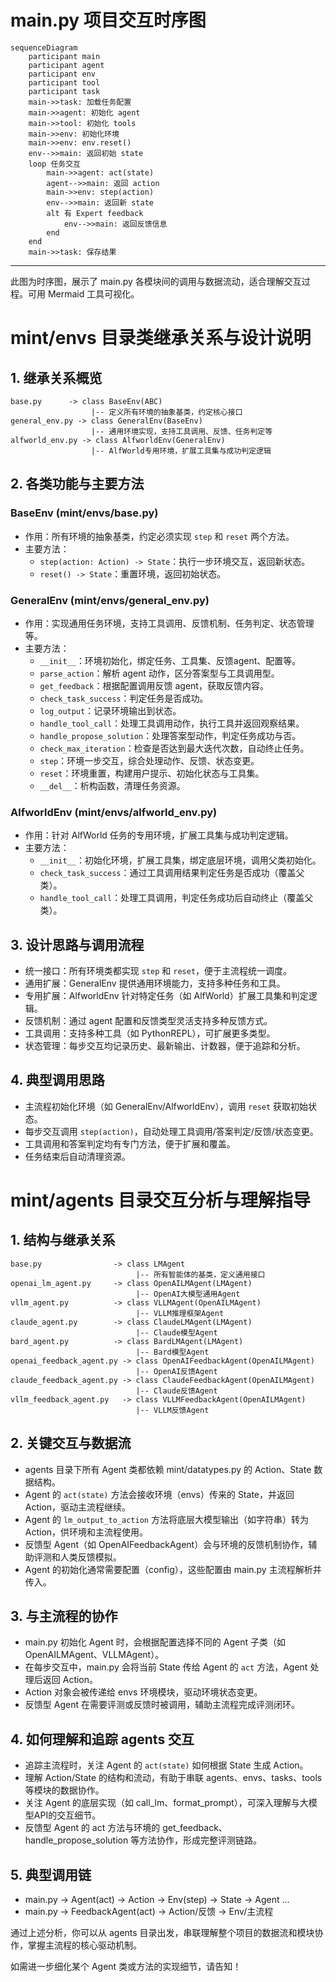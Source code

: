 # main.py 项目交互时序图

```mermaid
sequenceDiagram
    participant main
    participant agent
    participant env
    participant tool
    participant task
    main->>task: 加载任务配置
    main->>agent: 初始化 agent
    main->>tool: 初始化 tools
    main->>env: 初始化环境
    main->>env: env.reset()
    env-->>main: 返回初始 state
    loop 任务交互
        main->>agent: act(state)
        agent-->>main: 返回 action
        main->>env: step(action)
        env-->>main: 返回新 state
        alt 有 Expert feedback
            env-->>main: 返回反馈信息
        end
    end
    main->>task: 保存结果
```

---
此图为时序图，展示了 main.py 各模块间的调用与数据流动，适合理解交互过程。可用 Mermaid 工具可视化。


# mint/envs 目录类继承关系与设计说明

## 1. 继承关系概览
```
base.py      -> class BaseEnv(ABC)
                  |-- 定义所有环境的抽象基类，约定核心接口
general_env.py -> class GeneralEnv(BaseEnv)
                  |-- 通用环境实现，支持工具调用、反馈、任务判定等
alfworld_env.py -> class AlfworldEnv(GeneralEnv)
                  |-- AlfWorld专用环境，扩展工具集与成功判定逻辑
```

## 2. 各类功能与主要方法

### BaseEnv (mint/envs/base.py)
- 作用：所有环境的抽象基类，约定必须实现 `step` 和 `reset` 两个方法。
- 主要方法：
  - `step(action: Action) -> State`：执行一步环境交互，返回新状态。
  - `reset() -> State`：重置环境，返回初始状态。

### GeneralEnv (mint/envs/general_env.py)
- 作用：实现通用任务环境，支持工具调用、反馈机制、任务判定、状态管理等。
- 主要方法：
  - `__init__`：环境初始化，绑定任务、工具集、反馈agent、配置等。
  - `parse_action`：解析 agent 动作，区分答案型与工具调用型。
  - `get_feedback`：根据配置调用反馈 agent，获取反馈内容。
  - `check_task_success`：判定任务是否成功。
  - `log_output`：记录环境输出到状态。
  - `handle_tool_call`：处理工具调用动作，执行工具并返回观察结果。
  - `handle_propose_solution`：处理答案型动作，判定任务成功与否。
  - `check_max_iteration`：检查是否达到最大迭代次数，自动终止任务。
  - `step`：环境一步交互，综合处理动作、反馈、状态变更。
  - `reset`：环境重置，构建用户提示、初始化状态与工具集。
  - `__del__`：析构函数，清理任务资源。

### AlfworldEnv (mint/envs/alfworld_env.py)
- 作用：针对 AlfWorld 任务的专用环境，扩展工具集与成功判定逻辑。
- 主要方法：
  - `__init__`：初始化环境，扩展工具集，绑定底层环境，调用父类初始化。
  - `check_task_success`：通过工具调用结果判定任务是否成功（覆盖父类）。
  - `handle_tool_call`：处理工具调用，判定任务成功后自动终止（覆盖父类）。

## 3. 设计思路与调用流程
- 统一接口：所有环境类都实现 `step` 和 `reset`，便于主流程统一调度。
- 通用扩展：GeneralEnv 提供通用环境能力，支持多种任务和工具。
- 专用扩展：AlfworldEnv 针对特定任务（如 AlfWorld）扩展工具集和判定逻辑。
- 反馈机制：通过 agent 配置和反馈类型灵活支持多种反馈方式。
- 工具调用：支持多种工具（如 PythonREPL），可扩展更多类型。
- 状态管理：每步交互均记录历史、最新输出、计数器，便于追踪和分析。

## 4. 典型调用思路
- 主流程初始化环境（如 GeneralEnv/AlfworldEnv），调用 `reset` 获取初始状态。
- 每步交互调用 `step(action)`，自动处理工具调用/答案判定/反馈/状态变更。
- 工具调用和答案判定均有专门方法，便于扩展和覆盖。
- 任务结束后自动清理资源。



# mint/agents 目录交互分析与理解指导

## 1. 结构与继承关系
```
base.py                -> class LMAgent
                            |-- 所有智能体的基类，定义通用接口
openai_lm_agent.py     -> class OpenAILMAgent(LMAgent)
                            |-- OpenAI大模型通用Agent
vllm_agent.py          -> class VLLMAgent(OpenAILMAgent)
                            |-- VLLM推理框架Agent
claude_agent.py        -> class ClaudeLMAgent(LMAgent)
                            |-- Claude模型Agent
bard_agent.py          -> class BardLMAgent(LMAgent)
                            |-- Bard模型Agent
openai_feedback_agent.py -> class OpenAIFeedbackAgent(OpenAILMAgent)
                            |-- OpenAI反馈Agent
claude_feedback_agent.py -> class ClaudeFeedbackAgent(OpenAILMAgent)
                            |-- Claude反馈Agent
vllm_feedback_agent.py   -> class VLLMFeedbackAgent(OpenAILMAgent)
                            |-- VLLM反馈Agent
```

## 2. 关键交互与数据流
- agents 目录下所有 Agent 类都依赖 mint/datatypes.py 的 Action、State 数据结构。
- Agent 的 `act(state)` 方法会接收环境（envs）传来的 State，并返回 Action，驱动主流程继续。
- Agent 的 `lm_output_to_action` 方法将底层大模型输出（如字符串）转为 Action，供环境和主流程使用。
- 反馈型 Agent（如 OpenAIFeedbackAgent）会与环境的反馈机制协作，辅助评测和人类反馈模拟。
- Agent 的初始化通常需要配置（config），这些配置由 main.py 主流程解析并传入。

## 3. 与主流程的协作
- main.py 初始化 Agent 时，会根据配置选择不同的 Agent 子类（如 OpenAILMAgent、VLLMAgent）。
- 在每步交互中，main.py 会将当前 State 传给 Agent 的 `act` 方法，Agent 处理后返回 Action。
- Action 对象会被传递给 envs 环境模块，驱动环境状态变更。
- 反馈型 Agent 在需要评测或反馈时被调用，辅助主流程完成评测闭环。

## 4. 如何理解和追踪 agents 交互
- 追踪主流程时，关注 Agent 的 `act(state)` 如何根据 State 生成 Action。
- 理解 Action/State 的结构和流动，有助于串联 agents、envs、tasks、tools 等模块的数据协作。
- 关注 Agent 的底层实现（如 call_lm、format_prompt），可深入理解与大模型API的交互细节。
- 反馈型 Agent 的 act 方法与环境的 get_feedback、handle_propose_solution 等方法协作，形成完整评测链路。

## 5. 典型调用链
- main.py -> Agent(act) -> Action -> Env(step) -> State -> Agent ...
- main.py -> FeedbackAgent(act) -> Action/反馈 -> Env/主流程

通过上述分析，你可以从 agents 目录出发，串联理解整个项目的数据流和模块协作，掌握主流程的核心驱动机制。

如需进一步细化某个 Agent 类或方法的实现细节，请告知！